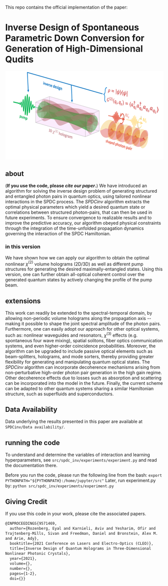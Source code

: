 This repo contains the official implementation of the paper:

# Inverse Design of Spontaneous Parametric Down Conversion for Generation of High-Dimensional Qudits
![illustration](illustration.png)

## about
(**If you use the code, please _cite our paper_.**)
We have introduced an algorithm for solving the inverse design problem of generating structured and entangled photon pairs in quantum optics, using tailored nonlinear interactions in the SPDC process. The *SPDCinv* algorithm extracts the optimal physical parameters which yield a desired quantum state or correlations between structured photon-pairs, that can then be used in future experiments. To ensure convergence to  realizable results and to improve the predictive accuracy, our algorithm obeyed physical constraints through the integration of the time-unfolded propagation dynamics governing the interaction of the SPDC Hamiltonian.

### in this version
We have shown how we can apply our algorithm to obtain the optimal nonlinear $\chi^{(2)}$ volume holograms (2D/3D) as well as different pump structures for generating the desired maximally-entangled states. Using this version, one can further obtain all-optical coherent control over the generated quantum states by actively changing the profile of the pump beam.

## extensions
This work can readily be extended to the spectral-temporal domain, by allowing non-periodic volume holograms along the propagation axis -- making it possible to shape the joint spectral amplitude of the photon pairs. Furthermore, one can easily adopt our approach for other optical systems, such as: nonlinear waveguides and resonators, $\chi^{(3)}$ effects (e.g. spontaneous four wave mixing), spatial solitons, fiber optics communication systems, and even higher-order coincidence probabilities. Moreover, the algorithm can be upgraded to include passive optical elements such as beam-splitters, holograms, and mode sorters, thereby providing greater flexibility for generating and manipulating quantum optical states. The *SPDCinv* algorithm can incorporate decoherence mechanisms arising from non-perturbative high-order photon pair generation in the high gain regime. Other decoherence effects due to losses such as absorption and scattering can be incorporated into the model in the future. Finally, the current scheme can be adapted to other quantum systems sharing a similar Hamiltonian structure, such as superfluids and superconductors.

## Data Availability
Data underlying the results presented in this paper are available at `SPDCinv/Data availability/`.

## running the code
To understand and determine the variables of interaction and learning hyperparameters, see `src/spdc_inv/experiments/experiment.py` and read the documentation there.

Before you run the code, please run the following line from the bash: 
`export PYTHONPATH="${PYTHONPATH}:/home/jupyter/src"`
Later, run experiment.py by: 
`python src/spdc_inv/experiments/experiment.py`

## Giving Credit
If you use this code in your work, please cite the associated papers.
```
@INPROCEEDINGS{9571469,
  author={Rozenberg, Eyal and Karnieli, Aviv and Yesharim, Ofir and Trajtenberg-Mills, Sivan and Freedman, Daniel and Bronstein, Alex M. and Arie, Ady},
  booktitle={2021 Conference on Lasers and Electro-Optics (CLEO)}, 
  title={Inverse Design of Quantum Holograms in Three-Dimensional Nonlinear Photonic Crystals}, 
  year={2021},
  volume={},
  number={},
  pages={1-2},
  doi={}}
```
